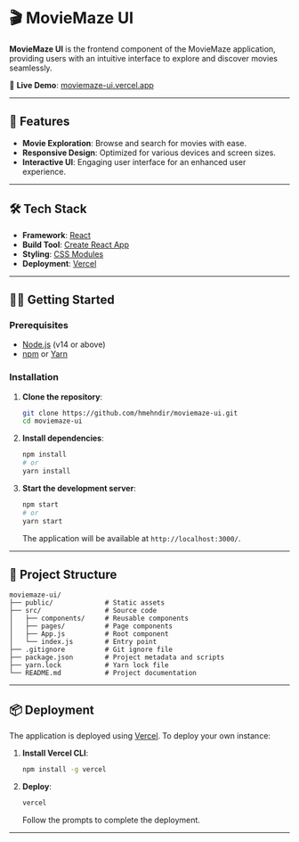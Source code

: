 # 🎬 MovieMaze UI

**MovieMaze UI** is the frontend component of the MovieMaze application, providing users with an intuitive interface to explore and discover movies seamlessly.

🔗 **Live Demo**: [moviemaze-ui.vercel.app](https://moviemaze-ui.vercel.app)

---

## 🚀 Features

- **Movie Exploration**: Browse and search for movies with ease.
- **Responsive Design**: Optimized for various devices and screen sizes.
- **Interactive UI**: Engaging user interface for an enhanced user experience.

---

## 🛠️ Tech Stack

- **Framework**: [React](https://reactjs.org/)
- **Build Tool**: [Create React App](https://create-react-app.dev/)
- **Styling**: [CSS Modules](https://github.com/css-modules/css-modules)
- **Deployment**: [Vercel](https://vercel.com/)

---

## 🧑‍💻 Getting Started

### Prerequisites

- [Node.js](https://nodejs.org/) (v14 or above)
- [npm](https://www.npmjs.com/) or [Yarn](https://yarnpkg.com/)

### Installation

1. **Clone the repository**:

   ```bash
   git clone https://github.com/hmehndir/moviemaze-ui.git
   cd moviemaze-ui
   ```

2. **Install dependencies**:

   ```bash
   npm install
   # or
   yarn install
   ```

3. **Start the development server**:

   ```bash
   npm start
   # or
   yarn start
   ```

   The application will be available at `http://localhost:3000/`.

---

## 📁 Project Structure

```
moviemaze-ui/
├── public/             # Static assets
├── src/                # Source code
│   ├── components/     # Reusable components
│   ├── pages/          # Page components
│   ├── App.js          # Root component
│   └── index.js        # Entry point
├── .gitignore          # Git ignore file
├── package.json        # Project metadata and scripts
├── yarn.lock           # Yarn lock file
└── README.md           # Project documentation
```

---

## 📦 Deployment

The application is deployed using [Vercel](https://vercel.com/). To deploy your own instance:

1. **Install Vercel CLI**:

   ```bash
   npm install -g vercel
   ```

2. **Deploy**:

   ```bash
   vercel
   ```

   Follow the prompts to complete the deployment.

---
